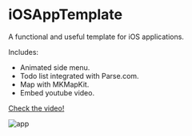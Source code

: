 iOSAppTemplate
==============

A functional and useful template for iOS applications.

Includes:
- Animated side menu.
- Todo list integrated with Parse.com.
- Map with MKMapKit.
- Embed youtube video.

[Check the video!](http://www.youtube.com/watch?v=OWnbaRlqfto)

![app](http://www.colatusso.com.br/images/app.png)
